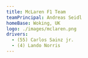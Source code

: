 ```yaml
---
title: McLaren F1 Team
teamPrincipal: Andreas Seidl
homeBase: Woking, UK
logo: ./images/mclaren.png
drivers:
  - (55) Carlos Sainz jr.
  - (4) Lando Norris
---
```

